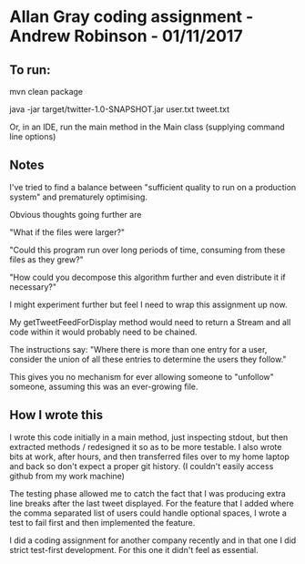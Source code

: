 

Allan Gray coding assignment - Andrew Robinson - 01/11/2017
===============================================

To run:
-------

mvn clean package

java -jar target/twitter-1.0-SNAPSHOT.jar user.txt tweet.txt

Or, in an IDE, run the main method in the Main class (supplying command line options)


Notes
-----

I've tried to find a balance between "sufficient quality to run on a production system" and prematurely optimising.

Obvious thoughts going further are

"What if the files were larger?"

"Could this program run over long periods of time, consuming from these files as they grew?"

"How could you decompose this algorithm further and even distribute it if necessary?"

I might experiment further but feel I need to wrap this assignment up now.

My getTweetFeedForDisplay method would need to return a Stream and all code within it would probably need to be chained.

The instructions say:
"Where there is more than one entry for a user, consider the union of all these entries to determine the users they follow."

This gives you no mechanism for ever allowing someone to "unfollow" someone, assuming this was an ever-growing file.


How I wrote this
----------------

I wrote this code initially in a main method, just inspecting stdout, but then extracted methods / redesigned it so as to be
more testable. I also wrote bits at work, after hours, and then transferred files over to my home laptop and back so don't expect
a proper git history. (I couldn't easily access github from my work machine)

The testing phase allowed me to catch the fact that I was producing extra line breaks after the last tweet displayed.
For the feature that I added where the comma separated list of users could handle optional spaces,
I wrote a test to fail first and then implemented the feature.

I did a coding assignment for another company recently and in that one I did strict test-first development.
For this one it didn't feel as essential.



 
